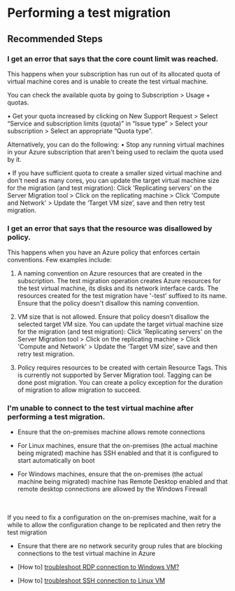 <properties
    pageTitle="Test migration"
    description="Troubleshoot issues in test migration"
    service="microsoft.migrate"
    resource="migrateprojects"
    authors="anvar"
    ms.author="anvar"
    displayOrder=""
    selfHelpType="generic"
    supportTopicIds="32675759"
    resourceTags=""
    productPesIds="16348"
    cloudEnvironments="public, Fairfax, usnat, ussec"
    articleId="8d7c9ca6-274a-4c0f-ac78-1aa9751d789c"
	ownershipId="Compute_AzureMigrate"
/>

# Performing a test migration

## **Recommended Steps**

### **I get an error that says that the core count limit was reached.**

This happens when your subscription has run out of its allocated quota of virtual machine cores and is unable to create the test virtual machine.

You can check the available quota by going to Subscription > Usage + quotas.

• Get your quota increased by clicking on New Support Request > Select “Service and subscription limits (quota)” in “Issue type” > Select your subscription > Select an appropriate “Quota type”.

Alternatively, you can do the following:
• Stop any running virtual machines in your Azure subscription that aren't being used to reclaim the quota used by it.

• If you have sufficient quota to create a smaller sized virtual machine and don't need as many cores, you can update the target virtual machine size for the migration (and test migration):  Click 'Replicating servers' on the Server Migration tool > Click on the replicating machine > Click 'Compute and Network' > Update the ‘Target VM size’, save and then retry test migration.

### **I get an error that says that the resource was disallowed by policy.**

This happens when you have an Azure policy that enforces certain conventions. Few examples include:

1. A naming convention on Azure resources that are created in the subscription. The test migration operation creates Azure resources for the test virtual machine, its disks and its network interface cards. The resources created for the test migration have '-test' suffixed to its name. Ensure that the policy doesn't disallow this naming convention.

2. VM size that is not allowed. Ensure that policy doesn’t disallow the selected target VM size. You can update the target virtual machine size for the migration (and test migration):  Click 'Replicating servers' on the Server Migration tool > Click on the replicating machine > Click 'Compute and Network' > Update the ‘Target VM size’, save and then retry test migration.

3. Policy requires resources to be created with certain Resource Tags. This is currently not supported by Server Migration tool. Tagging can be done post migration. You can create a policy exception for the duration of migration to allow migration to succeed.

### **I'm unable to connect to the test virtual machine after performing a test migration.**

- Ensure that the on-premises machine allows remote connections

- For Linux machines, ensure that the on-premises (the actual machine being migrated) machine has SSH enabled and that it is configured to start automatically on boot

- For Windows machines, ensure that the on-premises (the actual machine being migrated) machine has Remote Desktop enabled and that remote desktop connections are allowed by the Windows Firewall

</br></br>If you need to fix a configuration on the on-premises machine, wait for a while to allow the configuration change to be replicated and then retry the test migration

- Ensure that there are no network security group rules that are blocking connections to the test virtual machine in Azure

- [How to] [troubleshoot RDP connection to Windows VM?](https://docs.microsoft.com/azure/virtual-machines/windows/troubleshoot-rdp-connection)

- [How to] [troubleshoot SSH connection to Linux VM](https://docs.microsoft.com/azure/virtual-machines/linux/detailed-troubleshoot-ssh-connection)